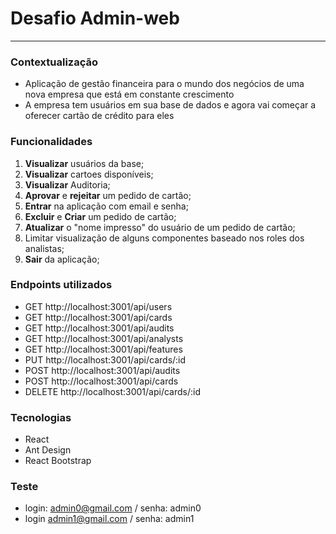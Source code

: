 <p align="center">
  <h1>Desafio Admin-web</h1>
</p>

---

### Contextualização
- Aplicação de gestão financeira para o mundo dos negócios de uma nova empresa que está em constante crescimento
- A empresa tem usuários em sua base de dados e agora vai começar a oferecer cartão de crédito para eles

### Funcionalidades
1. **Visualizar** usuários da base;
2. **Visualizar** cartoes disponíveis;
3. **Visualizar** Auditoria;
4. **Aprovar** e **rejeitar** um pedido de cartão;
5. **Entrar** na aplicação com email e senha;
6. **Excluir** e **Criar** um pedido de cartão;
7. **Atualizar** o "nome impresso" do usuário de um pedido de cartão;
8. Limitar visualização de alguns componentes baseado nos roles dos analistas;
10. **Sair** da aplicação;

### Endpoints utilizados
- GET http://localhost:3001/api/users
- GET http://localhost:3001/api/cards
- GET http://localhost:3001/api/audits
- GET http://localhost:3001/api/analysts
- GET http://localhost:3001/api/features
- PUT http://localhost:3001/api/cards/:id
- POST http://localhost:3001/api/audits
- POST http://localhost:3001/api/cards
- DELETE http://localhost:3001/api/cards/:id

### Tecnologias
- React
- Ant Design
- React Bootstrap

### Teste
- login: admin0@gmail.com / senha: admin0
- login admin1@gmail.com / senha: admin1
